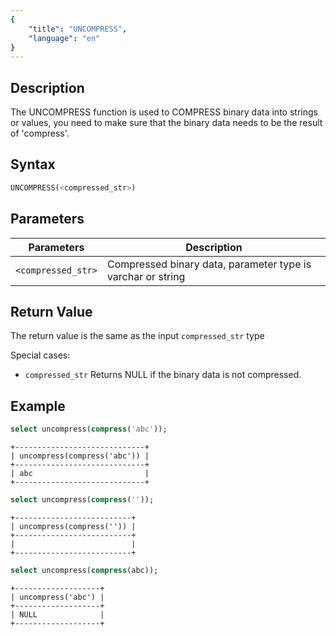 ```yaml
---
{
    "title": "UNCOMPRESS",
    "language": "en"
}
---
```


## Description
The UNCOMPRESS function is used to COMPRESS binary data into strings or values, you need to make sure that the binary data needs to be the result of 'compress'.

## Syntax

```sql
UNCOMPRESS(<compressed_str>)
```

## Parameters

| Parameters                | Description   |
|--------------------|---------------|
| `<compressed_str>` | Compressed binary data, parameter type is varchar or string |


## Return Value

The return value is the same as the input `compressed_str` type

Special cases:
- `compressed_str` Returns NULL if the binary data is not compressed.

## Example

``` sql
select uncompress(compress('abc'));
```
```text 
+-----------------------------+
| uncompress(compress('abc')) |
+-----------------------------+
| abc                         |
+-----------------------------+
```
```sql
select uncompress(compress(''));
```
```text 
+--------------------------+
| uncompress(compress('')) |
+--------------------------+
|                          |
+--------------------------+
```
```sql
select uncompress(compress(abc));
```
```text 
+-------------------+
| uncompress('abc') |
+-------------------+
| NULL              |
+-------------------+
```